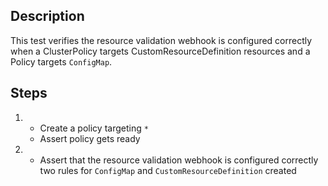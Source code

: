 ## Description

This test verifies the resource validation webhook is configured correctly when a ClusterPolicy targets CustomResourceDefinition resources and a Policy targets `ConfigMap`.

## Steps

1.  - Create a policy targeting `*`
    - Assert policy gets ready
1.  - Assert that the resource validation webhook is configured correctly two rules for `ConfigMap` and `CustomResourceDefinition` created
